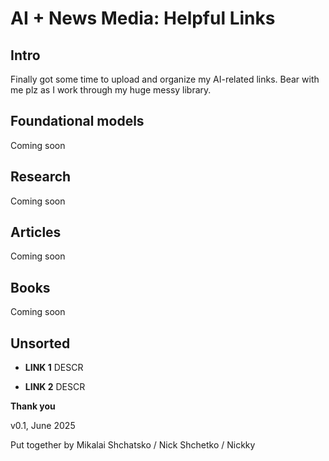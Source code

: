 # AI + News Media: Helpful Links

## Intro

Finally got some time to upload and organize my AI-related links. Bear with me plz as I work through my huge messy library.

## Foundational models

Coming soon

## Research

Coming soon 

## Articles 

Coming soon

## Books

Coming soon

## Unsorted

* **LINK 1** DESCR

* **LINK 2** DESCR
                                                
**Thank you**

v0.1, June 2025

Put together by Mikalai Shchatsko / Nick Shchetko / Nickky
